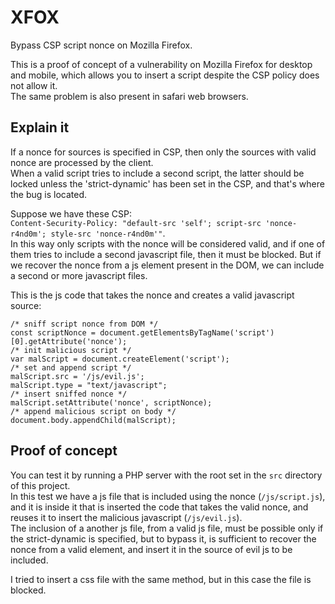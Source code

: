 # XFOX
Bypass CSP script nonce on Mozilla Firefox.

This is a proof of concept of a vulnerability on Mozilla Firefox for desktop and mobile,
which allows you to insert a script despite the CSP policy does not allow it.  
The same problem is also present in safari web browsers.

## Explain it
If a nonce for sources is specified in CSP, then only the sources with
valid nonce are processed by the client.  
When a valid script tries to include a second script, the latter should
be locked unless the 'strict-dynamic' has been set in the CSP, and that's
where the bug is located.  

Suppose we have these CSP:  
`Content-Security-Policy: "default-src 'self'; script-src 'nonce-r4nd0m'; style-src 'nonce-r4nd0m'"`.  
In this way only scripts with the nonce will be considered valid, and if one of them tries to include
a second javascript file, then it must be blocked. But if we recover the nonce from a js element
present in the DOM, we can include a second or more javascript files.  

This is the js code that takes the nonce and creates a valid javascript source:  
```
/* sniff script nonce from DOM */
const scriptNonce = document.getElementsByTagName('script')[0].getAttribute('nonce');
/* init malicious script */
var malScript = document.createElement('script');
/* set and append script */
malScript.src = '/js/evil.js';
malScript.type = "text/javascript";
/* insert sniffed nonce */
malScript.setAttribute('nonce', scriptNonce);
/* append malicious script on body */
document.body.appendChild(malScript);

```

## Proof of concept
You can test it by running a PHP server with the root set in the `src` directory of this project.  
In this test we have a js file that is included using the nonce (`/js/script.js`), and it is inside it that is inserted
the code that takes the valid nonce, and reuses it to insert the malicious javascript (`/js/evil.js`).  
The inclusion of a another js file, from a valid js file, must be possible only if the strict-dynamic
is specified, but to bypass it, is sufficient to recover the nonce from a valid element, and insert it
in the source of evil js to be included.

I tried to insert a css file with the same method, but in this case the file is blocked.
